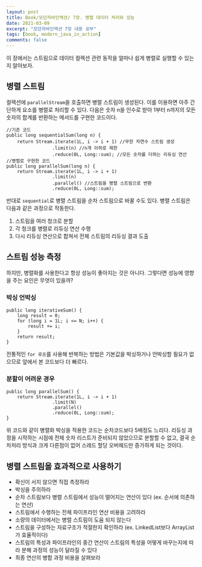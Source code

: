 ```yaml
---
layout: post
title: Book/모던자바인액션/ 7장. 병렬 데이터 처리와 성능
date: 2021-03-09
excerpt: "모던자바인액션 7장 내용 공부"
tags: [book, modern_java_in_action]
comments: false
---
```


이 장에서는 스트림으로 데이터 컬렉션 관련 동작을 얼마나 쉽게 병렬로 실행할 수 있는지 알아보자.
## 병렬 스트림
컬렉션에 `parallelStream`을 호출하면 병렬 스트림이 생성된다. 이를 이용하면 아주 간단하게 요소를 병렬로 처리할 수 있다.
다음은 숫자 n을 인수로 받아 1부터 n까지의 모든 숫자의 합계를 반환하는 메서드를 구현한 코드이다.
```
//기존 코드
public long sequentialSum(long n) {
    return Stream.iterate(1L, i -> i + 1) //무한 자연수 스트림 생성
                 .limit(n) //n개 이하로 제한
                 .reduce(0L, Long::sum); //모든 숫자를 더하는 리듀싱 연산
//병렬로 구현한 코드
public long parallelSum(long n) {
    return Stream.iterate(1L, i -> i + 1)
                 .limit(n)
                 .parallel() //스트림을 병렬 스트림으로 변환
                 .reduce(0L, Long::sum);
```
반대로 `sequential`로 병렬 스트림을 순차 스트림으로 바꿀 수도 있다. 병렬 스트림은 다음과 같은 과정으로 작동한다.
1. 스트림을 여러 청크로 분할
2. 각 청크를 병렬로 리듀싱 연산 수행
3. 다시 리듀싱 연산으로 합쳐서 전체 스트림의 리듀싱 결과 도출

## 스트림 성능 측정
하지만, 병렬화를 사용한다고 항상 성능이 좋아지는 것은 아니다. 그렇다면 성능에 영향을 주는 요인은 무엇이 있을까?
### 박싱 언박싱
```
public long iterativeSum() {
    long result = 0;
    for (long i = 1L; i <= N; i++) {
        result += i;
    }
    return result;
}
```
전통적인 `for 루프`를 사용해 반복하는 방법은 기본값을 박싱하거나 언박싱할 필요가 없으므로 앞에서 본 코드보다 더 빠르다.
### 분할이 어려운 경우
```
public long parallelSum() {
    return Stream.iterate(1L, i -> i + 1)
                 .limit(N)
                 .parallel()
                 .reduce(0L, Long::sum);
}
```
위 코드와 같이 병렬화 박싱을 적용한 코드는 순차코드보다 5배정도 느리다. 리듀싱 과정을 시작하는 시점에 전체 숫자 리스트가
준비되지 않았으므로 분할할 수 없고, 결국 순차처리 방식과 크게 다른점이 없어 스레드 할당 오버헤드만 증가하게 되는 것이다.

## 병렬 스트림을 효과적으로 사용하기
- 확신이 서지 않으면 직접 측정하라
- 박싱을 주의하라
- 순차 스트림보다 병렬 스트림에서 성능이 떨어지는 연산이 있다 (ex. 순서에 의존하는 연산)
- 스트림에서 수행하는 전체 파이프라인 연산 비용을 고려하라
- 소량의 데이터에서는 병렬 스트림이 도움 되지 않는다
- 스트림을 구성하는 자료구조가 적절한지 확인하라 (ex. LinkedList보다 ArrayList가 효율적이다)
- 스트림의 특성과 파이프라인의 중간 연산이 스트림의 특성을 어떻게 바꾸는지에 따라 분해 과정의 성능이 달라질 수 있다
- 최종 연산의 병합 과정 비용을 살펴보라
